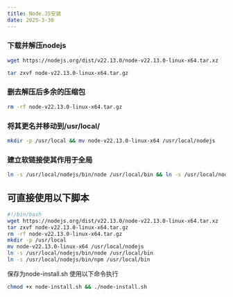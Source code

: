 ```yaml
---
title: Node.JS安装
date: 2025-3-30
---
```


### 下载并解压nodejs
```bash
wget https://nodejs.org/dist/v22.13.0/node-v22.13.0-linux-x64.tar.xz
```
```bash
tar zxvf node-v22.13.0-linux-x64.tar.gz
```
### 删去解压后多余的压缩包
```bash
rm -rf node-v22.13.0-linux-x64.tar.gz
```
### 将其更名并移动到/usr/local/
```bash
mkdir -p /usr/local && mv node-v22.13.0-linux-x64 /usr/local/nodejs
```
### 建立软链接使其作用于全局
```bash
ln -s /usr/local/nodejs/bin/node /usr/local/bin && ln -s /usr/local/nodejs/bin/npm /usr/local/bin
```
## 可直接使用以下脚本
```bash
#!/bin/bash
wget https://nodejs.org/dist/v22.13.0/node-v22.13.0-linux-x64.tar.xz
tar zxvf node-v22.13.0-linux-x64.tar.gz
rm -rf node-v22.13.0-linux-x64.tar.gz
mkdir -p /usr/local
mv node-v22.13.0-linux-x64 /usr/local/nodejs
ln -s /usr/local/nodejs/bin/node /usr/local/bin
ln -s /usr/local/nodejs/bin/npm /usr/local/bin
```
保存为node-install.sh
使用以下命令执行
```bash
chmod +x node-install.sh && ./node-install.sh
```
